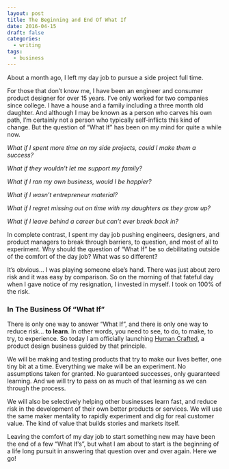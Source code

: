 ```yaml
---
layout: post
title: The Beginning and End Of What If
date: 2016-04-15
draft: false
categories:
  - writing
tags:
  - business
---
```

About a month ago, I left my day job to pursue a side project full time.

For those that don’t know me, I have been an engineer and consumer product designer for over 15 years. I’ve only worked for two companies since college. I have a house and a family including a three month old daughter. And although I may be known as a person who carves his own path, I’m certainly not a person who typically self-inflicts this kind of change. But the question of “What If” has been on my mind for quite a while now.

_What if I spent more time on my side projects, could I make them a success?_

_What if they wouldn’t let me support my family?_

_What if I ran my own business, would I be happier?_

_What if I wasn’t entrepreneur material?_

_What if I regret missing out on time with my daughters as they grow up?_

_What if I leave behind a career but can’t ever break back in?_

In complete contrast, I spent my day job pushing engineers, designers, and product managers to break through barriers, to question, and most of all to experiment. Why should the question of “What If” be so debilitating outside of the comfort of the day job? What was so different?

It’s obvious… I was playing someone else’s hand. There was just about zero risk and it was easy by comparison. So on the morning of that fateful day when I gave notice of my resignation, I invested in myself. I took on 100% of the risk.

### In The Business Of “What If”

There is only one way to answer “What If”, and there is only one way to reduce risk… **to learn**. In other words, you need to see, to do, to make, to try, to experience. So today I am officially launching [Human Crafted](../index.md), a product design business guided by that principle.

We will be making and testing products that try to make our lives better, one tiny bit at a time. Everything we make will be an experiment. No assumptions taken for granted. No guaranteed successes, only guaranteed learning. And we will try to pass on as much of that learning as we can through the process.

We will also be selectively helping other businesses learn fast, and reduce risk in the development of their own better products or services. We will use the same maker mentality to rapidly experiment and dig for real customer value. The kind of value that builds stories and markets itself.

Leaving the comfort of my day job to start something new may have been the end of a few “What If’s”, but what I am about to start is the beginning of a life long pursuit in answering that question over and over again. Here we go!